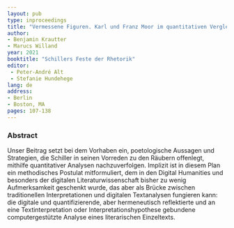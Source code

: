 ```yaml
---
layout: pub
type: inproceedings
title: "Vermessene Figuren. Karl und Franz Moor im quantitativen Vergleich"
author:
- Benjamin Krautter
- Marucs Willand
year: 2021
booktitle: "Schillers Feste der Rhetorik"
editor:
 - Peter-André Alt
 - Stefanie Hundehege
lang: de
address: 
- Berlin
- Boston, MA
pages: 107-138
---
```


### Abstract

Unser Beitrag setzt bei dem Vorhaben ein, poetologische Aussagen und Strategien, die Schiller in seinen Vorreden zu den Räubern offenlegt, mithilfe quantitativer Analysen nachzuverfolgen. Implizit ist in diesem Plan ein methodisches Postulat mitformuliert, dem in den Digital Humanities und besonders der digitalen Literaturwissenschaft bisher zu wenig Aufmerksamkeit geschenkt wurde, das aber als Brücke zwischen traditionellen Interpretationen und digitalen Textanalysen fungieren kann: die digitale und quantifizierende, aber hermeneutisch reflektierte und an eine Textinterpretation oder Interpretationshypothese gebundene computergestützte Analyse eines literarischen Einzeltexts.

